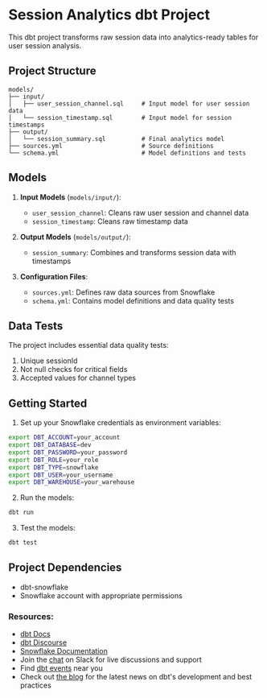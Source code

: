 # Session Analytics dbt Project

This dbt project transforms raw session data into analytics-ready tables for user session analysis.

## Project Structure

```
models/
├── input/
│   ├── user_session_channel.sql     # Input model for user session data
│   └── session_timestamp.sql        # Input model for session timestamps
├── output/
│   └── session_summary.sql          # Final analytics model
├── sources.yml                      # Source definitions
└── schema.yml                       # Model definitions and tests
```

## Models

1. **Input Models** (`models/input/`):
   - `user_session_channel`: Cleans raw user session and channel data
   - `session_timestamp`: Cleans raw timestamp data

2. **Output Models** (`models/output/`):
   - `session_summary`: Combines and transforms session data with timestamps

3. **Configuration Files**:
   - `sources.yml`: Defines raw data sources from Snowflake
   - `schema.yml`: Contains model definitions and data quality tests

## Data Tests
The project includes essential data quality tests:
1. Unique sessionId
2. Not null checks for critical fields
3. Accepted values for channel types

## Getting Started

1. Set up your Snowflake credentials as environment variables:
```bash
export DBT_ACCOUNT=your_account
export DBT_DATABASE=dev
export DBT_PASSWORD=your_password
export DBT_ROLE=your_role
export DBT_TYPE=snowflake
export DBT_USER=your_username
export DBT_WAREHOUSE=your_warehouse
```

2. Run the models:
```bash
dbt run
```

3. Test the models:
```bash
dbt test
```

## Project Dependencies
- dbt-snowflake
- Snowflake account with appropriate permissions

### Resources:
- [dbt Docs](https://docs.getdbt.com/docs/introduction)
- [dbt Discourse](https://discourse.getdbt.com/)
- [Snowflake Documentation](https://docs.snowflake.com/)
- Join the [chat](https://community.getdbt.com/) on Slack for live discussions and support
- Find [dbt events](https://events.getdbt.com) near you
- Check out [the blog](https://blog.getdbt.com/) for the latest news on dbt's development and best practices
